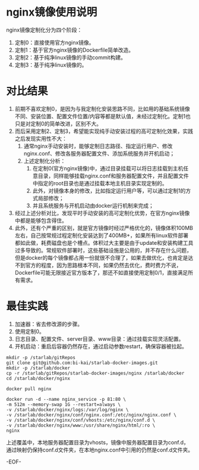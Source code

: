 # nginx镜像使用说明
nginx镜像定制化分为四个阶段：
1. 定制0：直接使用官方nginx镜像。
2. 定制1：基于官方nginx镜像的Dockerfile简单改造。
3. 定制2：基于纯净linux镜像的手动commit构建。
4. 定制3：基于纯净linux镜像的。

# 对比结果
1. 前期不喜欢定制0，是因为与我定制化安装思路不同，比如用的基础系统镜像不同、安装位置、配置文件位置/内容等都是默认值，未经过定制化。定制1也只是对定制0的简单改进，区别不大。
2. 而后采用定制2、定制3，希望能实现纯手动安装过程的高可定制化效果，实践之后发现实用性不大：
    1. 通常nginx手动安装时，能够定制日志路径、指定运行用户、修改nginx.conf、修改各服务器配置文件、添加系统服务并开机启动；
    2. 上述定制化分析：
        1. 在定制0(官方nginx镜像)中，通过目录挂载可以将日志挂载到主机任意目录，同样能够挂载nginx.conf和服务器配置文件，并且配置文件中指定的root目录也是通过挂载本地主机目录实现定制的。
        2. 此外，对镜像本身的修改，比如指定运行用户等，可以通过定制1的方式局部修改；
        3. 并且系统服务与开机启动由docker运行机制来完成；
3. 经过上述分析对比，发现平时手动安装的高可定制化优势，在官方nginx镜像中都是能够包含得住。
4. 此外，还有个严重的区别，就是官方镜像时经过严格优化的，镜像体积100MB左右，自己按常规过程定制化安装达到了400MB+，如果所有linux软件部署都如此做，耗费磁盘也是个槽点。体积过大主要是由于update和安装构建工具过多导致的。常规软件部署时，这些基础设施是公用的，并不存在什么问题，但是docker的每个镜像都占用一份就很不合理了，如果去做优化，也肯定是达不到官方的程度，因为思路根本不同，如果仍然去优化，费时费力不说，Dockerfile可能无限接近官方版本了，那还不如直接使用定制0/1，直接满足所有需求。

# 最佳实践
1.	加速器：省去修改源的步骤。
2.	使用定制0。
3.	日志目录、配置文件、server目录、www目录：通过挂载实现灵活配置。
4.	开机启动：重启后容器仍然存在，通过启动参数restart，确保容器被拉起。

```shell
mkdir -p /starlab/gitRepos
git clone git@github.com:bi-kai/starlab-docker-images.git
mkdir -p /starlab/docker
cp -r /starlab/gitRepos/starlab-docker-images/nginx /starlab/docker
cd /starlab/docker/nginx

docker pull nginx

docker run -d --name nginx_service -p 81:80 \
-m 512m --memory-swap 1G --restart=always \
-v /starlab/docker/nginx/logs:/var/log/nginx \
-v /starlab/docker/nginx/conf/nginx.conf:/etc/nginx/nginx.conf \
-v /starlab/docker/nginx/conf/vhosts:/etc/nginx/conf.d \
-v /starlab/docker/nginx/www:/usr/share/nginx/html/:ro \
nginx

```

上述覆盖中，本地服务器配置目录为vhosts，镜像中服务器配置目录为conf.d，通过映射仍保持conf.d文件夹，在本地nginx.conf中引用的仍然是conf.d文件夹。

-EOF-
